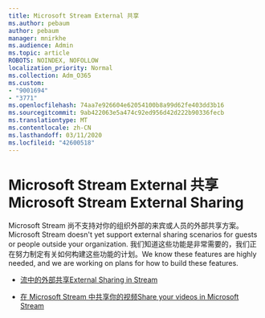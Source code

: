 ```yaml
---
title: Microsoft Stream External 共享
ms.author: pebaum
author: pebaum
manager: mnirkhe
ms.audience: Admin
ms.topic: article
ROBOTS: NOINDEX, NOFOLLOW
localization_priority: Normal
ms.collection: Adm_O365
ms.custom:
- "9001694"
- "3771"
ms.openlocfilehash: 74aa7e926604e62054100b8a99d62fe403dd3b16
ms.sourcegitcommit: 9ab422063e5a474c92ed956d42d222b90336fecb
ms.translationtype: MT
ms.contentlocale: zh-CN
ms.lasthandoff: 03/11/2020
ms.locfileid: "42600518"
---
```

# <a name="microsoft-stream-external-sharing"></a><span data-ttu-id="6a95f-102">Microsoft Stream External 共享</span><span class="sxs-lookup"><span data-stu-id="6a95f-102">Microsoft Stream External Sharing</span></span>

<span data-ttu-id="6a95f-103">Microsoft Stream 尚不支持对你的组织外部的来宾或人员的外部共享方案。</span><span class="sxs-lookup"><span data-stu-id="6a95f-103">Microsoft Stream doesn't yet support external sharing scenarios for guests or people outside your organization.</span></span> <span data-ttu-id="6a95f-104">我们知道这些功能是非常需要的，我们正在努力制定有关如何构建这些功能的计划。</span><span class="sxs-lookup"><span data-stu-id="6a95f-104">We know these features are highly needed, and we are working on plans for how to build these features.</span></span>

- [<span data-ttu-id="6a95f-105">流中的外部共享</span><span class="sxs-lookup"><span data-stu-id="6a95f-105">External Sharing in Stream</span></span>](https://docs.microsoft.com/stream/portal-share-video#external-sharing)

- [<span data-ttu-id="6a95f-106">在 Microsoft Stream 中共享你的视频</span><span class="sxs-lookup"><span data-stu-id="6a95f-106">Share your videos in Microsoft Stream</span></span>](https://docs.microsoft.com/stream/portal-share-video)
